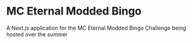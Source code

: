 # MC Eternal Modded Bingo
A Next.js application for the MC Eternal Modded Bingo Challenge being hosted over the summer
